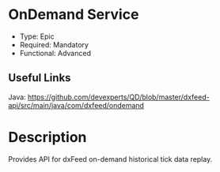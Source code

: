 # OnDemand Service

* Type: Epic
* Required: Mandatory
* Functional: Advanced

## Useful Links

Java:
https://github.com/devexperts/QD/blob/master/dxfeed-api/src/main/java/com/dxfeed/ondemand

# Description

Provides API for dxFeed on-demand historical tick data replay.
